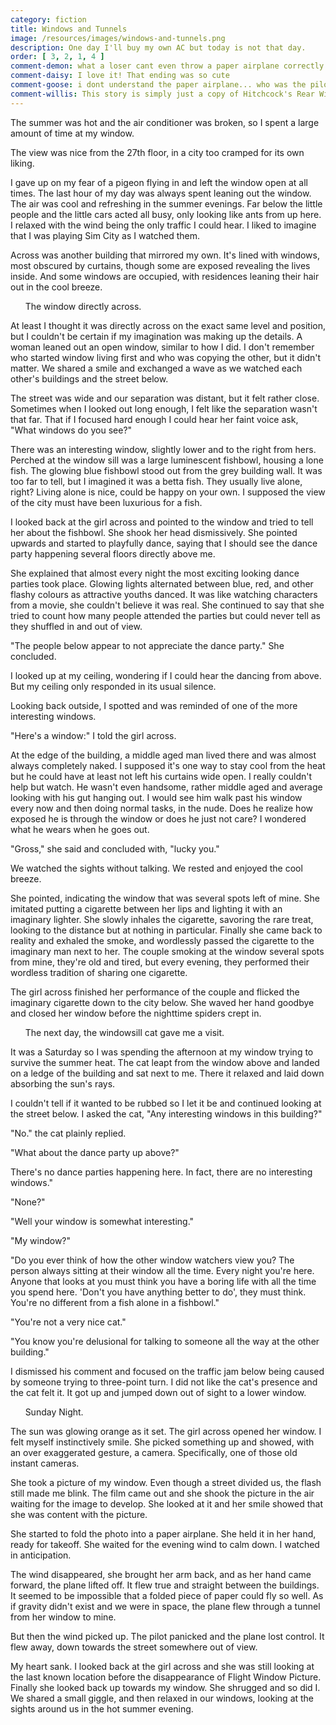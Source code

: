```yaml
---
category: fiction
title: Windows and Tunnels
image: /resources/images/windows-and-tunnels.png
description: One day I'll buy my own AC but today is not that day.
order: [ 3, 2, 1, 4 ]
comment-demon: what a loser cant even throw a paper airplane correctly
comment-daisy: I love it! That ending was so cute
comment-goose: i dont understand the paper airplane... who was the pilot??
comment-willis: This story is simply just a copy of Hitchcock's Rear Window 
---
```


The summer was hot and the air conditioner was broken, so I spent a large amount of time at my window.

The view was nice from the 27th floor, in a city too cramped for its own liking.

I gave up on my fear of a pigeon flying in and left the window open at all times. The last hour of my day was always spent leaning out the window. The air was cool and refreshing in the summer evenings. Far below the little people and the little cars acted all busy, only looking like ants from up here. I relaxed with the wind being the only traffic I could hear. I liked to imagine that I was playing Sim City as I watched them.

Across was another building that mirrored my own. It&#39;s lined with windows, most obscured by curtains, though some are exposed revealing the lives inside. And some windows are occupied, with residences leaning their hair out in the cool breeze.

&nbsp;&nbsp;&nbsp;&nbsp;&nbsp;&nbsp;The window directly across.

At least I thought it was directly across on the exact same level and position, but I couldn&#39;t be certain if my imagination was making up the details. A woman leaned out an open window, similar to how I did. I don&#39;t remember who started window living first and who was copying the other, but it didn&#39;t matter. We shared a smile and exchanged a wave as we watched each other&#39;s buildings and the street below.

The street was wide and our separation was distant, but it felt rather close. Sometimes when I looked out long enough, I felt like the separation wasn&#39;t that far. That if I focused hard enough I could hear her faint voice ask, &quot;What windows do you see?&quot;

There was an interesting window, slightly lower and to the right from hers. Perched at the window sill was a large luminescent fishbowl, housing a lone fish. The glowing blue fishbowl stood out from the grey building wall. It was too far to tell, but I imagined it was a betta fish. They usually live alone, right? Living alone is nice, could be happy on your own. I supposed the view of the city must have been luxurious for a fish.

I looked back at the girl across and pointed to the window and tried to tell her about the fishbowl. She shook her head dismissively. She pointed upwards and started to playfully dance, saying that I should see the dance party happening several floors directly above me.

She explained that almost every night the most exciting looking dance parties took place. Glowing lights alternated between blue, red, and other flashy colours as attractive youths danced. It was like watching characters from a movie, she couldn&#39;t believe it was real. She continued to say that she tried to count how many people attended the parties but could never tell as they shuffled in and out of view.

&quot;The people below appear to not appreciate the dance party.&quot; She concluded.

I looked up at my ceiling, wondering if I could hear the dancing from above. But my ceiling only responded in its usual silence.

Looking back outside, I spotted and was reminded of one of the more interesting windows.

&quot;Here&#39;s a window:&quot; I told the girl across.

At the edge of the building, a middle aged man lived there and was almost always completely naked. I supposed it&#39;s one way to stay cool from the heat but he could have at least not left his curtains wide open. I really couldn&#39;t help but watch. He wasn&#39;t even handsome, rather middle aged and average looking with his gut hanging out. I would see him walk past his window every now and then doing normal tasks, in the nude. Does he realize how exposed he is through the window or does he just not care? I wondered what he wears when he goes out.

&quot;Gross,&quot; she said and concluded with, &quot;lucky you.&quot;

We watched the sights without talking. We rested and enjoyed the cool breeze.

She pointed, indicating the window that was several spots left of mine. She imitated putting a cigarette between her lips and lighting it with an imaginary lighter. She slowly inhales the cigarette, savoring the rare treat, looking to the distance but at nothing in particular. Finally she came back to reality and exhaled the smoke, and wordlessly passed the cigarette to the imaginary man next to her. The couple smoking at the window several spots from mine, they&#39;re old and tired, but every evening, they performed their wordless tradition of sharing one cigarette.

The girl across finished her performance of the couple and flicked the imaginary cigarette down to the city below. She waved her hand goodbye and closed her window before the nighttime spiders crept in.

&nbsp;&nbsp;&nbsp;&nbsp;&nbsp;&nbsp;The next day, the windowsill cat gave me a visit.

It was a Saturday so I was spending the afternoon at my window trying to survive the summer heat. The cat leapt from the window above and landed on a ledge of the building and sat next to me. There it relaxed and laid down absorbing the sun&#39;s rays.

I couldn&#39;t tell if it wanted to be rubbed so I let it be and continued looking at the street below. I asked the cat, &quot;Any interesting windows in this building?&quot;

&quot;No.&quot; the cat plainly replied.

&quot;What about the dance party up above?&quot;

There&#39;s no dance parties happening here. In fact, there are no interesting windows.&quot;

&quot;None?&quot;

&quot;Well your window is somewhat interesting.&quot;

&quot;My window?&quot;

&quot;Do you ever think of how the other window watchers view you? The person always sitting at their window all the time. Every night you&#39;re here. Anyone that looks at you must think you have a boring life with all the time you spend here. &#39;Don&#39;t you have anything better to do&#39;, they must think. You&#39;re no different from a fish alone in a fishbowl.&quot;

&quot;You&#39;re not a very nice cat.&quot;

&quot;You know you&#39;re delusional for talking to someone all the way at the other building.&quot;

I dismissed his comment and focused on the traffic jam below being caused by someone trying to three-point turn. I did not like the cat&#39;s presence and the cat felt it. It got up and jumped down out of sight to a lower window.

&nbsp;&nbsp;&nbsp;&nbsp;&nbsp;&nbsp;Sunday Night.

The sun was glowing orange as it set. The girl across opened her window. I felt myself instinctively smile. She picked something up and showed, with an over exaggerated gesture, a camera. Specifically, one of those old instant cameras.

She took a picture of my window. Even though a street divided us, the flash still made me blink. The film came out and she shook the picture in the air waiting for the image to develop. She looked at it and her smile showed that she was content with the picture.

She started to fold the photo into a paper airplane. She held it in her hand, ready for takeoff. She waited for the evening wind to calm down. I watched in anticipation.

The wind disappeared, she brought her arm back, and as her hand came forward, the plane lifted off. It flew true and straight between the buildings. It seemed to be impossible that a folded piece of paper could fly so well. As if gravity didn&#39;t exist and we were in space, the plane flew through a tunnel from her window to mine.

But then the wind picked up. The pilot panicked and the plane lost control. It flew away, down towards the street somewhere out of view.

My heart sank. I looked back at the girl across and she was still looking at the last known location before the disappearance of Flight Window Picture. Finally she looked back up towards my window. She shrugged and so did I. We shared a small giggle, and then relaxed in our windows, looking at the sights around us in the hot summer evening.